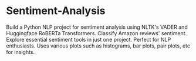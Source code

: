 # Sentiment-Analysis
Build a Python NLP project for sentiment analysis using NLTK's VADER and Huggingface RoBERTa Transformers. Classify Amazon reviews' sentiment. Explore essential sentiment tools in just one project. Perfect for NLP enthusiasts.
Uses various plots such as histograms, bar plots, pair plots, etc for insights.
